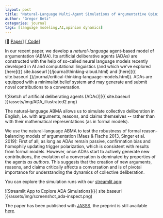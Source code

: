 ```yaml
---
layout: post
title: "Natural-Language Multi-Agent Simulations of Argumentative Opinion Dynamics"
author: "Gregor Betz"
categories: journal
tags: [language modeling,AI,opinion dynamics]
---
```


[📝 [Paper](https://www.jasss.org/25/1/2.html)] 
[[<i class="fa fa-github"></i> Code](https://github.com/debatelab/ada-simulation)]

In our recent paper, we develop a *natural-language* agent-based model of argumentation (ABMA). Its artificial deliberative agents (ADAs) are constructed with the help of so-called neural language models recently developed in AI and computational linguistics (and which we've explored [here]({{ site.baseurl }}/journal/thinking-aloud.html) and [here]({{ site.baseurl }}/journal/critical-thinking-language-models.html)). ADAs are equipped with a minimalist belief system and may generate and submit novel contributions to a conversation. 

![Sketch of artificial deliberating agents (ADAs)]({{ site.baseurl }}/assets/img/ADA_illustrated2.png)

The natural-language ABMA allows us to simulate collective deliberation in English, i.e. with arguments, reasons, and claims themselves -- rather than with their mathematical representations (as in formal models). 

We use the natural-language ABMA to test the robustness of formal reason-balancing models of argumentation [Maes & Flache 2013, Singer et al. 2019]: First of all, as long as ADAs remain passive, confirmation bias and homophily updating trigger polarization, which is consistent with results from formal models. However, once ADAs start to actively generate new contributions, the evolution of a conversation is dominated by properties of the agents *as authors*. This suggests that the creation of new arguments, reasons, and claims critically affects a conversation and is of pivotal importance for understanding the dynamics of collective deliberation. 

You can explore the simulation runs with our [streamlit app](https://share.streamlit.io/debatelab/ada-inspect/main/app.py):


![Streamlit App to Explore ADA Simulations]({{ site.baseurl }}/assets/img/screenshot_ada-inspect.png)

The paper has been published with [JASSS](https://www.jasss.org/), the preprint is still available [here](https://arxiv.org/abs/2104.06737).